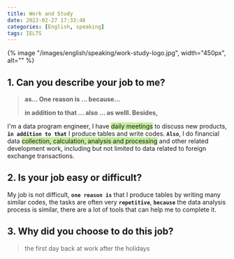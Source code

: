 ```yaml
---
title: Work and Study
date: 2022-02-27 17:33:48
categories: [English, speaking]
tags: IELTS
---
```


{% image "/images/english/speaking/work-study-logo.jpg", width="450px", alt="" %}

<!-- more -->


## 1. Can you describe your job to me?

> **as... One reason is ... because...**
>
> **in addition to that ... also ... as welll. Besides,**


I'm a data program engineer, I have <span style="background-color: rgb(196, 237, 157);">daily meetings</span> to discuss new products, **`in addition to that`** I produce tables and write codes. **`Also`**, I do financial data <span style="background-color: rgb(196, 237, 157);">collection, calculation, analysis and processing</span> and other related development work, including but not limited to data related to foreign exchange transactions.

## 2. Is your job easy or difficult?

My job is not difficult, **`one reason is`** that I produce tables by writing many similar codes, the tasks are often very **`repetitive`**, **`because`** the data analysis process is similar, there are a lot of tools that can help me to complete it.

## 3. Why did you choose to do this job?

> the first day back at work after the holidays


